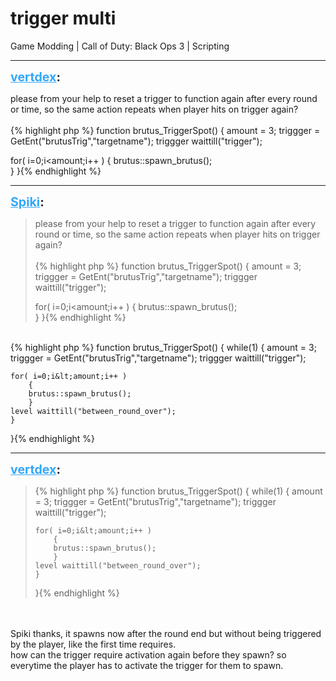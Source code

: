 # trigger multi
Game Modding | Call of Duty: Black Ops 3 | Scripting

---
<strong style="font-size: 1.4em;"><span style="text-decoration: underline;text-decoration-color: #34a7f9;"><span style="color:#34a7f9;">vertdex</span></span>:</strong>

<p>please from your help to reset a trigger to function again after every round or time, so the same action repeats when player hits on trigger again?<br /> <br />{% highlight php %}
function brutus_TriggerSpot()
{
   amount = 3;
   triggger = GetEnt("brutusTrig","targetname");
   triggger waittill("trigger");

for( i=0;i&lt;amount;i++ )
    {
    brutus::spawn_brutus();   
    }
}{% endhighlight %}
</p>

---
<strong style="font-size: 1.4em;"><span style="text-decoration: underline;text-decoration-color: #34a7f9;"><span style="color:#34a7f9;">Spiki</span></span>:</strong>

<p><blockquote>please from your help to reset a trigger to function again after every round or time, so the same action repeats when player hits on trigger again?<br /><br />{% highlight php %}
function brutus_TriggerSpot()
{
   amount = 3;
   triggger = GetEnt("brutusTrig","targetname");
   triggger waittill("trigger");

for( i=0;i&lt;amount;i++ )
    {
    brutus::spawn_brutus();  
    }
}{% endhighlight %}
</blockquote><br />{% highlight php %}
function brutus_TriggerSpot()
{
while(1)
    {
    amount = 3;
    triggger = GetEnt("brutusTrig","targetname");
    triggger waittill("trigger");

    for( i=0;i&lt;amount;i++ )
        {
        brutus::spawn_brutus();   
        }
    level waittill("between_round_over");
    }
}{% endhighlight %}
</p>

---
<strong style="font-size: 1.4em;"><span style="text-decoration: underline;text-decoration-color: #34a7f9;"><span style="color:#34a7f9;">vertdex</span></span>:</strong>

<p><blockquote>{% highlight php %}
function brutus_TriggerSpot()
{
while(1)
    {
    amount = 3;
    triggger = GetEnt("brutusTrig","targetname");
    triggger waittill("trigger");

    for( i=0;i&lt;amount;i++ )
        {
        brutus::spawn_brutus();  
        }
    level waittill("between_round_over");
    }
}{% endhighlight %}
</blockquote><br /><br /> Spiki thanks, it spawns now after the round end but without being triggered by the player, like the first time requires.<br />how can the trigger require activation again before they spawn?  so everytime the player has to activate the trigger  for them to spawn.</p>
